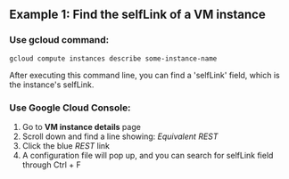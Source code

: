 ## Example 1: Find the selfLink of a VM instance
### Use gcloud command:
    gcloud compute instances describe some-instance-name
After executing this command line, you can find a 'selfLink' field, which is the instance's selfLink.
### Use Google Cloud Console:
1. Go to **VM instance details** page
2. Scroll down and find a line showing: *Equivalent REST*
3. Click the blue *REST* link
4. A configuration file will pop up, and you can search for selfLink field through Ctrl + F